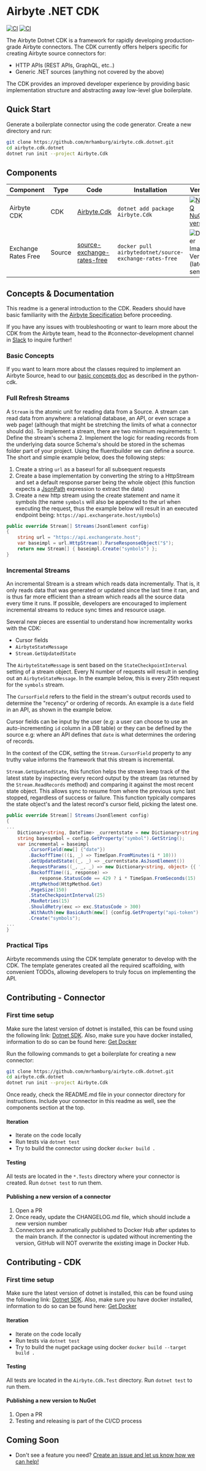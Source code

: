 # Airbyte .NET CDK  

 [![CI](https://github.com/mrhamburg/airbyte.cdk.dotnet/actions/workflows/build.yml/badge.svg?query=branch%3Amain)](https://github.com/mrhamburg/airbyte.cdk.dotnet/actions/workflows/build.yml?query=branch%3Amain) [![CI](https://github.com/mrhamburg/airbyte.cdk.dotnet/actions/workflows/release.yml/badge.svg)](https://github.com/mrhamburg/airbyte.cdk.dotnet/actions/workflows/release.yml)  

The Airbyte Dotnet CDK is a framework for rapidly developing production-grade Airbyte connectors. The CDK currently offers helpers specific for creating Airbyte source connectors for:

* HTTP APIs \(REST APIs, GraphQL, etc..\)
* Generic .NET sources \(anything not covered by the above\)

The CDK provides an improved developer experience by providing basic implementation structure and abstracting away low-level glue boilerplate.

## Quick Start

Generate a boilerplate connector using the code generator. Create a new directory and run:

```bash
git clone https://github.com/mrhamburg/airbyte.cdk.dotnet.git
cd airbyte.cdk.dotnet
dotnet run init --project Airbyte.Cdk
```

## Components

Component | Type |Code | Installation | Version
----------|------|-----|------|--------
Airbyte CDK | CDK | [Airbyte.Cdk](Airbyte.Cdk) | `dotnet add package Airbyte.Cdk` |[![NetMQ NuGet version](https://img.shields.io/nuget/v/Airbyte.Cdk.svg)](https://www.nuget.org/packages/Airbyte.Cdk/)
Exchange Rates Free | Source | [source-exchange-rates-free](airbyte-integrations/connectors/source-exchange-rates-free) | `docker pull airbytedotnet/source-exchange-rates-free` | ![Docker Image Version (latest semver)](https://img.shields.io/docker/v/airbytedotnet/source-exchange-rates-free?sort=semver&style=flat)

## Concepts & Documentation
This readme is a general introduction to the CDK. Readers should have basic familiarity with the [Airbyte Specification](https://docs.airbyte.io/architecture/airbyte-specification) before proceeding.

If you have any issues with troubleshooting or want to learn more about the CDK from the Airbyte team, head to the \#connector-development channel in [Slack](https://airbytehq.slack.com/ssb/redirect) to inquire further!

### Basic Concepts
If you want to learn more about the classes required to implement an Airbyte Source, head to our [basic concepts doc](https://docs.airbyte.io/connector-development/cdk-python/basic-concepts) as described in the python-cdk.
### Full Refresh Streams
A `Stream` is the atomic unit for reading data from a Source. A stream can read data from anywhere: a relational database, an API, or even scrape a web page! \(although that might be stretching the limits of what a connector should do\).
To implement a stream, there are two minimum requirements: 1. Define the stream's schema 2. Implement the logic for reading records from the underlying data source
Schema's should be stored in the schemas folder part of your project.
Using the fluentbuilder we can define a source. The short and simple example below, does the following steps:
1. Create a string `url` as a baseurl for all subsequent requests
2. Create a base implementation by converting the string to a HttpStream and set a default response parser being the whole object (this function expects a [JsonPath](https://github.com/json-path/JsonPath) expression to extract the data)
3. Create a new http stream using the create statement and name it symbols (the name `symbols` will also be appended to the url when executing the request, thus the example below will result in an executed endpoint being: `https://api.exchangerate.host/symbols`)
```csharp
public override Stream[] Streams(JsonElement config)
{
    string url = "https://api.exchangerate.host";
    var baseimpl = url.HttpStream().ParseResponseObject("$");
    return new Stream[] { baseimpl.Create("symbols") };
}
```

### Incremental Streams
An incremental Stream is a stream which reads data incrementally. That is, it only reads data that was generated or updated since the last time it ran, and is thus far more efficient than a stream which reads all the source data every time it runs. If possible, developers are encouraged to implement incremental streams to reduce sync times and resource usage.

Several new pieces are essential to understand how incrementality works with the CDK:

* Cursor fields
* `AirbyteStateMessage`
* `Stream.GetUpdatedState`

The `AirbyteStateMessage` is sent based on the `StateCheckpointInterval` setting of a stream object. Every N number of requests will result in sending out an `AirbyteStateMessage`. In the example below, this is every 25th request for the `symbols` stream.

The `CursorField` refers to the field in the stream's output records used to determine the "recency" or ordering of records. An example is a `date` field in an API, as shown in the example below.

Cursor fields can be input by the user \(e.g: a user can choose to use an auto-incrementing `id` column in a DB table\) or they can be defined by the source e.g: where an API defines that `date` is what determines the ordering of records.

In the context of the CDK, setting the `Stream.CursorField` property to any truthy value informs the framework that this stream is incremental.

`Stream.GetUpdatedState`, this function helps the stream keep track of the latest state by inspecting every record output by the stream \(as returned by the `Stream.ReadRecords` method\) and comparing it against the most recent state object. This allows sync to resume from where the previous sync last stopped, regardless of success or failure. This function typically compares the state object's and the latest record's cursor field, picking the latest one.


```csharp
public override Stream[] Streams(JsonElement config)
{
...
    Dictionary<string, DateTime> _currentstate = new Dictionary<string, DateTime>();
    string basesymbol = config.GetProperty("symbol").GetString();
    var incremental = baseimpl
        .CursorField(new[] {"date"})
        .BackoffTime(((i, _) => TimeSpan.FromMinutes(i * 10)))
        .GetUpdatedState((_, _) => _currentstate.AsJsonElement())
        .RequestParams((_, _, _) => new Dictionary<string, object> {{ "date", _currentstate[basesymbol] } })
        .BackoffTime((i, response) =>
            response.StatusCode == 429 ? i * TimeSpan.FromSeconds(15) : TimeSpan.FromMinutes(1))
        .HttpMethod(HttpMethod.Get)
        .PageSize(150)
        .StateCheckpointInterval(25)
        .MaxRetries(15)
        .ShouldRetry(exc => exc.StatusCode > 300)
        .WithAuth(new BasicAuth(new[] {config.GetProperty("api-token").GetString()}))
        .Create("symbols");
...
}
```

### Practical Tips

Airbyte recommends using the CDK template generator to develop with the CDK. The template generates created all the required scaffolding, with convenient TODOs, allowing developers to truly focus on implementing the API.

## Contributing - Connector

### First time setup

Make sure the latest version of dotnet is installed, this can be found using the following link: [Dotnet SDK](https://dotnet.microsoft.com/download). Also, make sure you have docker installed, information to do so can be found here: [Get Docker](https://docs.docker.com/get-docker/)

Run the following commands to get a boilerplate for creating a new connector:
```bash
git clone https://github.com/mrhamburg/airbyte.cdk.dotnet.git
cd airbyte.cdk.dotnet
dotnet run init --project Airbyte.Cdk
```

Once ready, check the README.md file in your connector directory for instructions. Include your connector in this readme as well, see the components section at the top.

#### Iteration

* Iterate on the code locally
* Run tests via `dotnet test`
* Try to build the connector using docker `docker build .`

#### Testing

All tests are located in the `*.Tests` directory where your connector is created. Run `dotnet test` to run them.

#### Publishing a new version of a connector

1. Open a PR
2. Once ready, update the CHANGELOG.md file, which should include a new version number 
3. Connectors are automatically published to Docker Hub after updates to the main branch. If the connector is updated without incrementing the version, GitHub will NOT overwrite the existing image in Docker Hub.

## Contributing - CDK

### First time setup

Make sure the latest version of dotnet is installed, this can be found using the following link: [Dotnet SDK](https://dotnet.microsoft.com/download). Also, make sure you have docker installed, information to do so can be found here: [Get Docker](https://docs.docker.com/get-docker/)

#### Iteration

* Iterate on the code locally
* Run tests via `dotnet test`
* Try to build the nuget package using docker `docker build --target build .`

#### Testing

All tests are located in the `Airbyte.Cdk.Test` directory. Run `dotnet test` to run them.

#### Publishing a new version to NuGet

1. Open a PR
2. Testing and releasing is part of the CI/CD process

## Coming Soon

* Don't see a feature you need? [Create an issue and let us know how we can help!](https://github.com/mrhamburg/airbyte.cdk.dotnet/issues/new)

